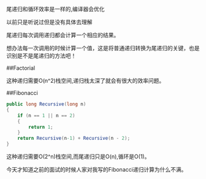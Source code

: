 尾递归和循环效率是一样的,编译器会优化

以前只是听说过但是没有具体去理解

尾递归每次调用递归都会计算一个相应的结果。


想办法每一次调用的时候计算一个值，这是将普通递归转换为尾递归的关键，也是识别是不是尾递归的方法吧！

##Factorial

这种递归需要O(n^2)栈空间,递归栈太深了就会有很大的效率问题。

##Fibonacci

```cs
public long Recursive(long n)
{
    if (n == 1 || n == 2)
    {
        return 1;
    }
    return Recursive(n-1) + Recursive(n - 2);
}
```

这种递归需要O(2^n)栈空间,而尾递归只是O(n),循环是O(1)。

今天才知道之前的面试的时候人家对我写的Fibonacci递归计算为什么不满。


        
        